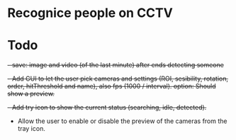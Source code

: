 # Recognice people on CCTV


# Todo
~~- save: image and video (of the last minute) after ends detecting someone~~

~~- Add GUI to let the user pick cameras and settings (ROI, sesibility, rotation, order, hitThreshold and name), also fps (1000 / interval). option: Should show a preview.~~

~~- Add try icon to show the current status (searching, idle, detected).~~
    
- Allow the user to enable or disable the preview of the cameras from the tray icon.
       
